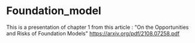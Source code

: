 # Foundation_model
This is a presentation of chapter 1 from this article :
"On the Opportunities and Risks of Foundation Models"
https://arxiv.org/pdf/2108.07258.pdf
